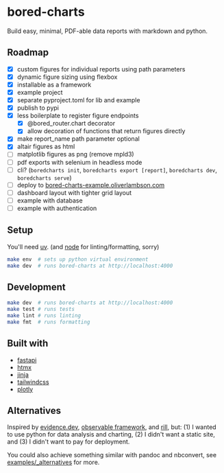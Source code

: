 # bored-charts

Build easy, minimal, PDF-able data reports with markdown and python.

## Roadmap

- [x] custom figures for individual reports using path parameters
- [x] dynamic figure sizing using flexbox
- [x] installable as a framework
- [x] example project
- [x] separate pyproject.toml for lib and example
- [x] publish to pypi
- [x] less boilerplate to register figure endpoints
  - [x] @bored_router.chart decorator
  - [x] allow decoration of functions that return figures directly
- [x] make report_name path parameter optional
- [x] altair figures as html
- [ ] matplotlib figures as png (remove mpld3)
- [ ] pdf exports with selenium in headless mode
- [ ] cli? (`boredcharts init`, `boredcharts export [report]`, `boredcharts dev`, `boredcharts serve`)
- [ ] deploy to [bored-charts-example.oliverlambson.com](https://bored-charts-example.oliverlambson.com)
- [ ] dashboard layout with tighter grid layout
- [ ] example with database
- [ ] example with authentication

## Setup

You'll need [uv](https://docs.astral.sh/uv/getting-started/installation/).
(and [node](https://nodejs.org/en/learn/getting-started/how-to-install-nodejs)
for linting/formatting, sorry)

```bash
make env  # sets up python virtual environment
make dev  # runs bored-charts at http://localhost:4000
```

## Development

```bash
make dev  # runs bored-charts at http://localhost:4000
make test # runs tests
make lint # runs linting
make fmt  # runs formatting
```

## Built with

- [fastapi](https://fastapi.tiangolo.com/)
- [htmx](https://htmx.org/)
- [jinja](https://jinja.palletsprojects.com/en/3.1.x/)
- [tailwindcss](https://tailwindcss.com/)
- [plotly](https://plotly.com/python/)

## Alternatives

Inspired by [evidence.dev](https://github.com/evidence-dev/evidence),
[observable framework](https://github.com/observablehq/framework), and
[rill](https://github.com/rilldata/rill), but:
(1) I wanted to use python for data analysis and charting,
(2) I didn't want a static site, and
(3) I didn't want to pay for deployment.

You could also achieve something similar with pandoc and nbconvert,
see [examples/\_alternatives](https://github.com/oliverlambson/bored-charts/tree/main/examples/_alternatives) for more.
